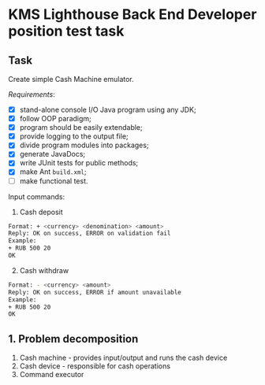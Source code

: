 # KMS Lighthouse Back End Developer position test task

## Task

Create simple Cash Machine emulator.

_Requirements_:
- [x] stand-alone console I/O Java program using any JDK;
- [x] follow OOP paradigm;
- [x] program should be easily extendable;
- [x] provide logging to the output file;
- [x] divide program modules into packages;
- [x] generate JavaDocs;
- [x] write JUnit tests for public methods;
- [x] make Ant `build.xml`;
- [ ] make functional test.

Input commands:
1. Cash deposit 
```Bash
Format: + <currency> <denomination> <amount>
Reply: OK on success, ERROR on validation fail
Example:
+ RUB 500 20
OK
```

2. Cash withdraw
```Bash
Format: - <currency> <amount>
Reply: OK on success, ERROR if amount unavailable
Example:
+ RUB 500 20
OK
```

## 1. Problem decomposition

1. Cash machine - provides input/output and runs the cash device
2. Cash device - responsible for cash operations
3. Command executor

